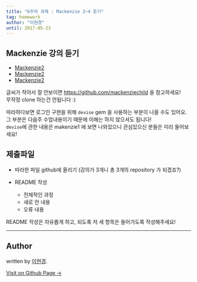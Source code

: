 ```yaml
---
title: "6주차 과제 : Mackenzie 2~4 듣기"
tag: homework
author: "이현경"
until: 2017-05-23
---
```


## Mackenzie 강의 듣기

- <a href="https://www.youtube.com/watch?v=BI_VnnOLSKY&list=PL23ZvcdS3XPLNdRYB_QyomQsShx59tpc-&index=1">Mackenzie2</a>
- <a href="https://www.youtube.com/watch?v=QhdzE1yNs-0&index=2&list=PL23ZvcdS3XPLNdRYB_QyomQsShx59tpc-">Mackenzie2</a>
- <a href="https://www.youtube.com/watch?v=abcnfFS_DS8&index=3&list=PL23ZvcdS3XPLNdRYB_QyomQsShx59tpc-">Mackenzie2</a>

글씨가 작아서 잘 안보이면 https://github.com/mackenziechild 을 참고하세요! <br>
무작정 clone 하는건 안됩니다 :)

따라하다보면 로그인 구현을 위해 ``devise`` gem 을 사용하는 부분이 나올 수도 있어요. <br>
그 부분은 다음주 수업내용이기 때문에 이해는 하지 않으셔도 됩니다!<br>
``devise``에 관한 내용은 makenzie1 에 보면 나와있으니 관심있으신 분들은 미리 들어보세요!

## 제출파일

 - 따라한 파일 github에 올리기
	(강의가 3개니 총 3개의 repository 가 되겠죠?)

 - README 작성
 	- 전체적인 과정
 	- 새로 안 내용
 	- 오류 내용

README 작성은 자유롭게 하고, 되도록 저 세 항목은 들어가도록 작성해주세요!

---
## Author

written by [이현경](https://hyunkyung12.github.io).


<a href="https://hyunkyung12.github.io" target="_blank" class="btn btn-black"><i class="fa fa-github fa-lg"></i> Visit on Github Page &rarr;</a>

